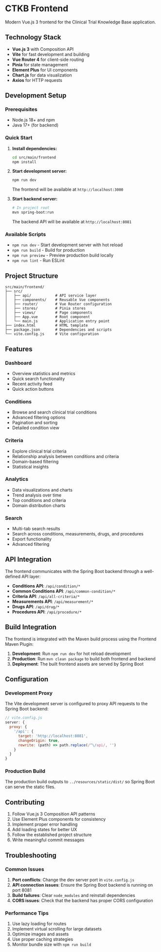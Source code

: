 # CTKB Frontend

Modern Vue.js 3 frontend for the Clinical Trial Knowledge Base application.

## Technology Stack

- **Vue.js 3** with Composition API
- **Vite** for fast development and building
- **Vue Router 4** for client-side routing
- **Pinia** for state management
- **Element Plus** for UI components
- **Chart.js** for data visualization
- **Axios** for HTTP requests

## Development Setup

### Prerequisites

- Node.js 18+ and npm
- Java 17+ (for backend)

### Quick Start

1. **Install dependencies:**
   ```bash
   cd src/main/frontend
   npm install
   ```

2. **Start development server:**
   ```bash
   npm run dev
   ```
   The frontend will be available at `http://localhost:3000`

3. **Start backend server:**
   ```bash
   # In project root
   mvn spring-boot:run
   ```
   The backend API will be available at `http://localhost:8081`

### Available Scripts

- `npm run dev` - Start development server with hot reload
- `npm run build` - Build for production
- `npm run preview` - Preview production build locally
- `npm run lint` - Run ESLint

## Project Structure

```
src/main/frontend/
├── src/
│   ├── api/           # API service layer
│   ├── components/    # Reusable Vue components
│   ├── router/        # Vue Router configuration
│   ├── stores/        # Pinia stores
│   ├── views/         # Page components
│   ├── App.vue        # Root component
│   └── main.js        # Application entry point
├── index.html         # HTML template
├── package.json       # Dependencies and scripts
└── vite.config.js     # Vite configuration
```

## Features

### Dashboard
- Overview statistics and metrics
- Quick search functionality
- Recent activity feed
- Quick action buttons

### Conditions
- Browse and search clinical trial conditions
- Advanced filtering options
- Pagination and sorting
- Detailed condition view

### Criteria
- Explore clinical trial criteria
- Relationship analysis between conditions and criteria
- Domain-based filtering
- Statistical insights

### Analytics
- Data visualizations and charts
- Trend analysis over time
- Top conditions and criteria
- Domain distribution charts

### Search
- Multi-tab search results
- Search across conditions, measurements, drugs, and procedures
- Export functionality
- Advanced filtering

## API Integration

The frontend communicates with the Spring Boot backend through a well-defined API layer:

- **Conditions API**: `/api/condition/*`
- **Common Conditions API**: `/api/common-condition/*`
- **Criteria API**: `/api/all-criteria/*`
- **Measurements API**: `/api/measurement/*`
- **Drugs API**: `/api/drug/*`
- **Procedures API**: `/api/procedure/*`

## Build Integration

The frontend is integrated with the Maven build process using the Frontend Maven Plugin:

1. **Development**: Run `npm run dev` for hot reload development
2. **Production**: Run `mvn clean package` to build both frontend and backend
3. **Deployment**: The built frontend assets are served by Spring Boot

## Configuration

### Development Proxy

The Vite development server is configured to proxy API requests to the Spring Boot backend:

```javascript
// vite.config.js
server: {
  proxy: {
    '/api': {
      target: 'http://localhost:8081',
      changeOrigin: true,
      rewrite: (path) => path.replace(/^\/api/, '')
    }
  }
}
```

### Production Build

The production build outputs to `../resources/static/dist/` so Spring Boot can serve the static files.

## Contributing

1. Follow Vue.js 3 Composition API patterns
2. Use Element Plus components for consistency
3. Implement proper error handling
4. Add loading states for better UX
5. Follow the established project structure
6. Write meaningful commit messages

## Troubleshooting

### Common Issues

1. **Port conflicts**: Change the dev server port in `vite.config.js`
2. **API connection issues**: Ensure the Spring Boot backend is running on port 8081
3. **Build failures**: Clear `node_modules` and reinstall dependencies
4. **CORS issues**: Check that the backend has proper CORS configuration

### Performance Tips

1. Use lazy loading for routes
2. Implement virtual scrolling for large datasets
3. Optimize images and assets
4. Use proper caching strategies
5. Monitor bundle size with `npm run build`

